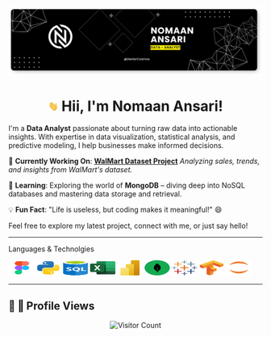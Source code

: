 
<div>
 <img src='./images/banner.png' alt=banner>
<div>

<h1 align="center">
 <img src="https://raw.githubusercontent.com/ABSphreak/ABSphreak/master/gifs/Hi.gif"width="20px">
 </a> Hii, I'm Nomaan Ansari!
</h1>


I'm a **Data Analyst** passionate about turning raw data into actionable insights. With expertise in data visualization, statistical analysis, and predictive modeling, I help businesses make informed decisions.


🔭 **Currently Working On**: [**WalMart Dataset Project**](https://github.com/DexterCosmos/WalMart_DB) _Analyzing sales, trends, and insights from WalMart's dataset._

🌱 **Learning**: Exploring the world of **MongoDB** – diving deep into NoSQL databases and mastering data storage and retrieval.

💡 **Fun Fact**: "Life is useless, but coding makes it meaningful!" 😄


Feel free to explore my latest project, connect with me, or just say hello!

---

Languages & Technolgies

<p align="left">
  <img src="./images/SVG/Figma.svg" alt="Figma" width="50" height="30">
  <img src="./images/SVG/Python.svg" alt="Python" width="50" height="30">
  <img src="./images/SVG/SQL.svg" alt="SQL" width="50" height="30">
  <img src="./images/SVG/Excel.svg" alt="Excel" width="50" height="30">
  <img src="./images/SVG/Power BI.svg" alt="Power BI" width="50" height="30">
  <img src="./images/SVG/mongoDB.svg" alt="MongoDB" width="50" height="30">
  <img src="./images/SVG/Tableau.svg" alt="Tableau" width="50" height="30">
  <img src="./images/SVG/Tensorflow.svg" alt="Tensorflow" width="50" height="30">
  <img src="./images/SVG/Jupyter notebook.svg" alt="JN" width="50" height="30">
</p>

---

## 👀 ‖ Profile Views

<div align="center">
  <img src="https://profile-counter.glitch.me/YOUR_GITHUB_USERNAME/count.svg" alt="Visitor Count" />
</div>